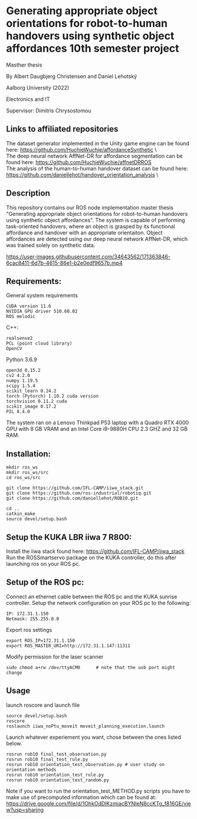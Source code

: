 # Generating appropriate object orientations for robot-to-human handovers using synthetic object affordances 10th semester project
Masther thesis 

By Albert Daugbjerg Christensen and Daniel Lehotský

Aalborg University (2022)

Electronics and IT

Supervisor: Dimitris Chrysostomou


## Links to affiliated repositories

The dataset generator implemented in the Unity game engine can be found here: https://github.com/HuchieWuchie/affordanceSynthetic \  
The deep neural network AffNet-DR for affordance segmentation can be found here: https://github.com/HuchieWuchie/affnetDRROS \
The analysis of the human-to-human handover dataset can be found here: https://github.com/daniellehot/handover_orientation_analysis \

## Description

This repository contains our ROS node implementation master thesis "Generating appropriate object orientations for robot-to-human handovers using synthetic object affordances". The system is capable of performing task-oriented handovers, where an object is grasped by its functional affordance and handover with an appropriate orientaiton. Object affordances are detected using our deep neural network AffNet-DR, which was trained solely on synthetic data.

https://user-images.githubusercontent.com/34643562/171363846-6cac8411-6d7b-4615-86e1-b2e0edf9657b.mp4

## Requirements:

General system requirements
```
CUDA version 11.6
NVIDIA GPU driver 510.60.02
ROS melodic
```

C++:
```
realsense2
PCL (point cloud library)
OpenCV
```

Python 3.6.9
```
open3d 0.15.2
cv2 4.2.0
numpy 1.19.5
scipy 1.5.4
scikit_learn 0.24.2
torch (Pytorch) 1.10.2 cuda version
torchvision 0.11.2 cuda
scikit_image 0.17.2
PIL 8.4.0
```

The system ran on a Lenovo Thinkpad P53 laptop with a Quadro RTX 4000 GPU with 8 GB VRAM and an Intel Core i9-9880H CPU 2.3 GHZ and 32 GB RAM.


## Installation:
```
mkdir ros_ws
mkdir ros_ws/src
cd ros_ws/src

git clone https://github.com/IFL-CAMP/iiwa_stack.git
git clone https://github.com/ros-industrial/robotiq.git
git clone https://github.com/daniellehot/ROB10.git

cd ..
catkin_make
source devel/setup.bash
```

## Setup the KUKA LBR iiwa 7 R800:

Install the iiwa stack found here: https://github.com/IFL-CAMP/iiwa_stack
Run the ROSSmartservo package on the KUKA controller, do this after launching ros on your ROS pc.

## Setup of the ROS pc:

Connect an ethernet cable between the ROS pc and the KUKA sunrise controller. Setup the network configuration on your ROS pc to the following:

```
IP: 172.31.1.150
Netmask: 255.255.0.0
```

Export ros settings 
```
export ROS_IP=172.31.1.150
export ROS_MASTER_URI=http://172.31.1.147:11311
```

Modify permission for the laser scanner
```
sudo chmod a+rw /dev/ttyACM0      # note that the usb port might change
```

## Usage 

launch roscore and launch file
```
source devel/setup.bash
roscore
roslaunch iiwa_noPtu_moveit moveit_planning_execution.launch
```

Launch whatever experiement you want, chose between the ones listed below.
```
rosrun rob10 final_test_observation.py
rosrun rob10 final_test_rule.py
rosrun rob10 orientation_test_observation.py # user study on orientation methods
rosrun rob10 orientation_test_rule.py
rosrun rob10 orientation_test_random.py
```

Note if you want to run the orientation_test_METHOD.py scripts you have to make use of precomputed information which can be found at: https://drive.google.com/file/d/1OhkOdDlKzmiacBYNIeN8ccKTg_f816GE/view?usp=sharing
